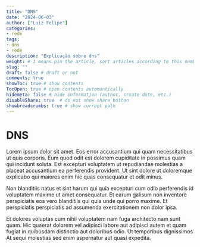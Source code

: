 ```yaml
---
title: "DNS"
date: "2024-06-03"
author: ["Luiz Felipe"]
categories: 
- rede
tags: 
- dns
- rede
description: "Explicação sobre dns"
weight: # 1 means pin the article, sort articles according to this number
slug: ""
draft: false # draft or not
comments: true
showToc: true # show contents
TocOpen: true # open contents automantically
hidemeta: false # hide information (author, create date, etc.)
disableShare: true	# do not show share button
showbreadcrumbs: true # show current path
---
```




# DNS

Lorem ipsum dolor sit amet. Eos error accusantium qui quam necessitatibus ut quis corporis. Eum quod odit est dolorem cupiditate in possimus quam qui incidunt soluta. Est excepturi voluptatem ut repudiandae molestias a placeat accusantium ea perferendis provident. Ut sint dolore ut doloremque explicabo qui maiores enim hic quas consequatur et odit minus.

Non blanditiis natus et sint harum qui quia excepturi cum odio perferendis id voluptatem maxime ut amet consequatur. Et earum galisum non inventore perspiciatis eos vero blanditiis qui quia unde qui porro maxime. Et perspiciatis perspiciatis ad assumenda exercitationem non dolor ipsa.

Et dolores voluptas cum nihil voluptatem nam fuga architecto nam sunt quam. Hic quaerat dolorem vel adipisci labore aut adipisci autem et quam fugiat in quibusdam distinctio aut doloribus odio. Ut temporibus dignissimos At sequi molestias sed enim aspernatur aut quasi expedita.